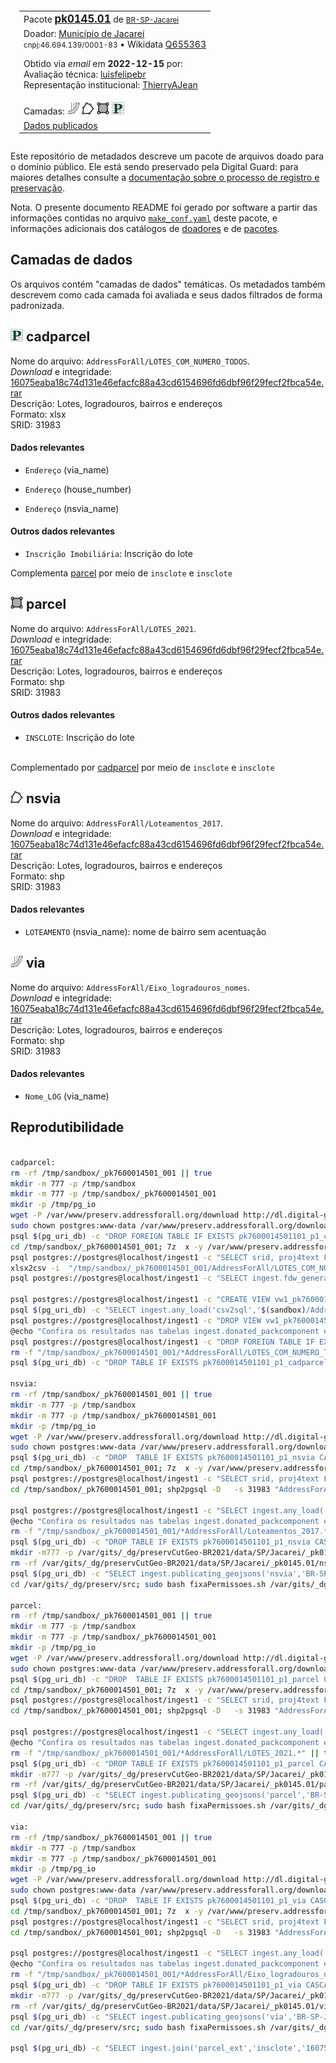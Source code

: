 <aside>
<table align="right" style="padding: 1em">
<tr><td>Pacote <a target="_git" title="link canônico para o git deste pacote" href="http://git.digital-guard.org/preserv-BR/blob/main/data/SP/Jacarei/_pk0145.01"><big><b>pk0145.01</b></big></a> de <small><a target="_osmcodes" title="Jurisdição" href="https://osm.codes/BR-SP-Jacarei">BR-SP-Jacarei</a></small>
</td></tr>
<tr><td>
Doador: <a rel="external" target="_doador" href="https://www.jacarei.sp.gov.br/">Município de Jacareí</a><br/>
<small>cnpj:46.694.139/0001-83</small> • Wikidata <a rel="external" target="_doador" title="link descritor Wikidata do doador" href="https://www.wikidata.org/wiki/Q655363">Q655363</a></small><br/>

Obtido via <i>email</i> em <b>2022-12-15</b> por:<br/>
 Avaliação técnica: <a rel="external" target="_gitPerson" title="usuário Git" href="https://github.com/luisfelipebr">luisfelipebr</a><br/>
 Representação institucional: <a rel="external" target="_gitPerson" title="usuário Git" href="https://github.com/ThierryAJean">ThierryAJean</a><br/>
</td></tr>
<tr><td>Camadas: <a title="via" href="#-via"><img src="https://raw.githubusercontent.com/digital-guard/preserv/main/docs/assets/layerIcon-via.png" alt="via" width="20"/></a> <a title="nsvia" href="#-nsvia"><img src="https://raw.githubusercontent.com/digital-guard/preserv/main/docs/assets/layerIcon-nsvia.png" alt="nsvia" width="20"/></a> <a title="parcel" href="#-parcel"><img src="https://raw.githubusercontent.com/digital-guard/preserv/main/docs/assets/layerIcon-parcel.png" alt="parcel" width="20"/></a> <a title="cadparcel" href="#-cadparcel"><img src="https://raw.githubusercontent.com/digital-guard/preserv/main/docs/assets/layerIcon-cadparcel.png" alt="cadparcel" width="20"/></a> </td></tr>
<tr><td><a href="http://git.digital-guard.org/preservCutGeo-BR2021/tree/main/data/SP/Jacarei/_pk0145.01">Dados publicados</a></td></tr>
</table>
</aside>

<section>

Este repositório de metadados descreve um pacote de arquivos doado para o domínio público. Ele está sendo preservado pela Digital Guard: para maiores detalhes consulte a [documentação sobre o processo de registro e preservação](https://git.digital-guard.org/preserv/tree/main/docs).

Nota. O presente documento README foi gerado por software a partir das informações contidas no arquivo [`make_conf.yaml`](make_conf.yaml) deste pacote, e informações adicionais dos catálogos de [doadores](https://git.digital-guard.org/preserv-BR/blob/main/data/donor.csv) e de [pacotes](https://git.digital-guard.org/preserv-BR/blob/main/data/donatedPack.csv).

# Camadas de dados

Os arquivos contém "camadas de dados" temáticas. Os metadados também descrevem como cada camada foi avaliada e seus dados filtrados de forma padronizada.

## <img src="https://raw.githubusercontent.com/digital-guard/preserv/main/docs/assets/layerIcon-cadparcel.png" alt="cadparcel" width="20"/> cadparcel

Nome do arquivo: `AddressForAll/LOTES_COM_NUMERO_TODOS`.<br/>*Download* e integridade: [16075eaba18c74d131e46efacfc88a43cd6154696fd6dbf96f29fecf2fbca54e.rar](http://dl.digital-guard.org/16075eaba18c74d131e46efacfc88a43cd6154696fd6dbf96f29fecf2fbca54e.rar)<br/>Descrição: Lotes, logradouros, bairros e endereços<br/>Formato: xlsx<br/>SRID: 31983

#### Dados relevantes
* `Endereço` (via_name)

* `Endereço` (house_number)

* `Endereço` (nsvia_name)

#### Outros dados relevantes
* `Inscrição Imobiliária`: Inscrição do lote

Complementa [parcel](#-parcel) por meio de `insclote` e `insclote`

## <img src="https://raw.githubusercontent.com/digital-guard/preserv/main/docs/assets/layerIcon-parcel.png" alt="parcel" width="20"/> parcel

Nome do arquivo: `AddressForAll/LOTES_2021`.<br/>*Download* e integridade: [16075eaba18c74d131e46efacfc88a43cd6154696fd6dbf96f29fecf2fbca54e.rar](http://dl.digital-guard.org/16075eaba18c74d131e46efacfc88a43cd6154696fd6dbf96f29fecf2fbca54e.rar)<br/>Descrição: Lotes, logradouros, bairros e endereços<br/>Formato: shp<br/>SRID: 31983

#### Outros dados relevantes
* `INSCLOTE`: Inscrição do lote

<br/>Complementado por [cadparcel](#-cadparcel) por meio de `insclote` e `insclote`

## <img src="https://raw.githubusercontent.com/digital-guard/preserv/main/docs/assets/layerIcon-nsvia.png" alt="nsvia" width="20"/> nsvia

Nome do arquivo: `AddressForAll/Loteamentos_2017`.<br/>*Download* e integridade: [16075eaba18c74d131e46efacfc88a43cd6154696fd6dbf96f29fecf2fbca54e.rar](http://dl.digital-guard.org/16075eaba18c74d131e46efacfc88a43cd6154696fd6dbf96f29fecf2fbca54e.rar)<br/>Descrição: Lotes, logradouros, bairros e endereços<br/>Formato: shp<br/>SRID: 31983

#### Dados relevantes
* `LOTEAMENTO` (nsvia_name): nome de bairro sem acentuação

## <img src="https://raw.githubusercontent.com/digital-guard/preserv/main/docs/assets/layerIcon-via.png" alt="via" width="20"/> via

Nome do arquivo: `AddressForAll/Eixo_logradouros_nomes`.<br/>*Download* e integridade: [16075eaba18c74d131e46efacfc88a43cd6154696fd6dbf96f29fecf2fbca54e.rar](http://dl.digital-guard.org/16075eaba18c74d131e46efacfc88a43cd6154696fd6dbf96f29fecf2fbca54e.rar)<br/>Descrição: Lotes, logradouros, bairros e endereços<br/>Formato: shp<br/>SRID: 31983

#### Dados relevantes
* `Nome_LOG` (via_name)

</section>
<section>

# Reprodutibilidade

```bash

cadparcel:
rm -rf /tmp/sandbox/_pk7600014501_001 || true
mkdir -m 777 -p /tmp/sandbox
mkdir -m 777 -p /tmp/sandbox/_pk7600014501_001
mkdir -p /tmp/pg_io
wget -P /var/www/preserv.addressforall.org/download http://dl.digital-guard.org/16075eaba18c74d131e46efacfc88a43cd6154696fd6dbf96f29fecf2fbca54e.rar
sudo chown postgres:www-data /var/www/preserv.addressforall.org/download/16075eaba18c74d131e46efacfc88a43cd6154696fd6dbf96f29fecf2fbca54e.rar && sudo chmod 664 /var/www/preserv.addressforall.org/download/16075eaba18c74d131e46efacfc88a43cd6154696fd6dbf96f29fecf2fbca54e.rar
psql $(pg_uri_db) -c "DROP FOREIGN TABLE IF EXISTS pk7600014501101_p1_cadparcel CASCADE"
cd /tmp/sandbox/_pk7600014501_001; 7z  x -y /var/www/preserv.addressforall.org/download/16075eaba18c74d131e46efacfc88a43cd6154696fd6dbf96f29fecf2fbca54e.rar "*AddressForAll/LOTES_COM_NUMERO_TODOS*" ; chmod -R a+rwx . > /dev/null
psql postgres://postgres@localhost/ingest1 -c "SELECT srid, proj4text FROM spatial_ref_sys where srid=31983"
xlsx2csv -i  "/tmp/sandbox/_pk7600014501_001/AddressForAll/LOTES_COM_NUMERO_TODOS.xlsx" "/tmp/sandbox/_pk7600014501_001/AddressForAll/LOTES_COM_NUMERO_TODOS.csv"
psql postgres://postgres@localhost/ingest1 -c "SELECT ingest.fdw_generate_direct_csv( '/tmp/sandbox/_pk7600014501_001/AddressForAll/LOTES_COM_NUMERO_TODOS.csv', 'pk7600014501101_p1_cadparcel' )"

psql postgres://postgres@localhost/ingest1 -c "CREATE VIEW vw1_pk7600014501101_p1_cadparcel AS SELECT row_number() OVER () AS gid, trim(replace(\"Inscrição Imobiliária\",'.','')) AS insclote, trim(split_part(\"Endereço\", ',', 1)) AS via_name, trim(split_part(split_part(\"Endereço\", ',', 2),'-',1)) AS house_number, trim(split_part(regexp_replace (split_part(\"Endereço\", ',', 2),'\-', ';'),';',2)) AS nsvia_name FROM $(tabname)"
psql $(pg_uri_db) -c "SELECT ingest.any_load('csv2sql','$(sandbox)/AddressForAll/LOTES_COM_NUMERO_TODOS.xlsx','cadparcel_cmpl','vw1_pk7600014501101_p1_cadparcel','7600014501101','16075eaba18c74d131e46efacfc88a43cd6154696fd6dbf96f29fecf2fbca54e.rar',array[]::text[],5,1)"
psql postgres://postgres@localhost/ingest1 -c "DROP VIEW vw1_pk7600014501101_p1_cadparcel"
@echo "Confira os resultados nas tabelas ingest.donated_packcomponent e ingest.cadastral_asis".
psql postgres://postgres@localhost/ingest1 -c "DROP FOREIGN TABLE IF EXISTS pk7600014501101_p1_cadparcel"
rm -f "/tmp/sandbox/_pk7600014501_001/*AddressForAll/LOTES_COM_NUMERO_TODOS.*" || true
psql $(pg_uri_db) -c "DROP TABLE IF EXISTS pk7600014501101_p1_cadparcel CASCADE"

nsvia:
rm -rf /tmp/sandbox/_pk7600014501_001 || true
mkdir -m 777 -p /tmp/sandbox
mkdir -m 777 -p /tmp/sandbox/_pk7600014501_001
mkdir -p /tmp/pg_io
wget -P /var/www/preserv.addressforall.org/download http://dl.digital-guard.org/16075eaba18c74d131e46efacfc88a43cd6154696fd6dbf96f29fecf2fbca54e.rar
sudo chown postgres:www-data /var/www/preserv.addressforall.org/download/16075eaba18c74d131e46efacfc88a43cd6154696fd6dbf96f29fecf2fbca54e.rar && sudo chmod 664 /var/www/preserv.addressforall.org/download/16075eaba18c74d131e46efacfc88a43cd6154696fd6dbf96f29fecf2fbca54e.rar
psql $(pg_uri_db) -c "DROP  TABLE IF EXISTS pk7600014501101_p1_nsvia CASCADE"
cd /tmp/sandbox/_pk7600014501_001; 7z  x -y /var/www/preserv.addressforall.org/download/16075eaba18c74d131e46efacfc88a43cd6154696fd6dbf96f29fecf2fbca54e.rar "*AddressForAll/Loteamentos_2017*" ; chmod -R a+rwx . > /dev/null
psql postgres://postgres@localhost/ingest1 -c "SELECT srid, proj4text FROM spatial_ref_sys where srid=31983"
cd /tmp/sandbox/_pk7600014501_001; shp2pgsql -D   -s 31983 "AddressForAll/Loteamentos_2017.shp" pk7600014501101_p1_nsvia | psql -q postgres://postgres@localhost/ingest1 2> /dev/null

psql postgres://postgres@localhost/ingest1 -c "SELECT ingest.any_load('shp2sql','/tmp/sandbox/_pk7600014501_001/AddressForAll/Loteamentos_2017.shp','nsvia_full','pk7600014501101_p1_nsvia','7600014501101','16075eaba18c74d131e46efacfc88a43cd6154696fd6dbf96f29fecf2fbca54e.rar',array['gid', 'LOTEAMENTO as nsvia_name', 'geom'],5,1)"
@echo "Confira os resultados nas tabelas ingest.donated_packcomponent e ingest.feature_asis".
rm -f "/tmp/sandbox/_pk7600014501_001/*AddressForAll/Loteamentos_2017.*" || true
psql $(pg_uri_db) -c "DROP TABLE IF EXISTS pk7600014501101_p1_nsvia CASCADE"
mkdir -m777 -p /var/gits/_dg/preservCutGeo-BR2021/data/SP/Jacarei/_pk0145.01/nsvia
rm -rf /var/gits/_dg/preservCutGeo-BR2021/data/SP/Jacarei/_pk0145.01/nsvia/*.geojson
psql $(pg_uri_db) -c "SELECT ingest.publicating_geojsons('nsvia','BR-SP-Jacarei','/var/gits/_dg/preservCutGeo-BR2021/data/SP/Jacarei/_pk0145.01/nsvia','1',9,3);"
cd /var/gits/_dg/preserv/src; sudo bash fixaPermissoes.sh /var/gits/_dg/preservCutGeo-BR2021/data/SP/Jacarei/_pk0145.01/nsvia

parcel:
rm -rf /tmp/sandbox/_pk7600014501_001 || true
mkdir -m 777 -p /tmp/sandbox
mkdir -m 777 -p /tmp/sandbox/_pk7600014501_001
mkdir -p /tmp/pg_io
wget -P /var/www/preserv.addressforall.org/download http://dl.digital-guard.org/16075eaba18c74d131e46efacfc88a43cd6154696fd6dbf96f29fecf2fbca54e.rar
sudo chown postgres:www-data /var/www/preserv.addressforall.org/download/16075eaba18c74d131e46efacfc88a43cd6154696fd6dbf96f29fecf2fbca54e.rar && sudo chmod 664 /var/www/preserv.addressforall.org/download/16075eaba18c74d131e46efacfc88a43cd6154696fd6dbf96f29fecf2fbca54e.rar
psql $(pg_uri_db) -c "DROP  TABLE IF EXISTS pk7600014501101_p1_parcel CASCADE"
cd /tmp/sandbox/_pk7600014501_001; 7z  x -y /var/www/preserv.addressforall.org/download/16075eaba18c74d131e46efacfc88a43cd6154696fd6dbf96f29fecf2fbca54e.rar "*AddressForAll/LOTES_2021*" ; chmod -R a+rwx . > /dev/null
psql postgres://postgres@localhost/ingest1 -c "SELECT srid, proj4text FROM spatial_ref_sys where srid=31983"
cd /tmp/sandbox/_pk7600014501_001; shp2pgsql -D   -s 31983 "AddressForAll/LOTES_2021.shp" pk7600014501101_p1_parcel | psql -q postgres://postgres@localhost/ingest1 2> /dev/null

psql postgres://postgres@localhost/ingest1 -c "SELECT ingest.any_load('shp2sql','/tmp/sandbox/_pk7600014501_001/AddressForAll/LOTES_2021.shp','parcel_ext','pk7600014501101_p1_parcel','7600014501101','16075eaba18c74d131e46efacfc88a43cd6154696fd6dbf96f29fecf2fbca54e.rar',array['gid', 'INSCLOTE', 'geom'],5,1)"
@echo "Confira os resultados nas tabelas ingest.donated_packcomponent e ingest.feature_asis".
rm -f "/tmp/sandbox/_pk7600014501_001/*AddressForAll/LOTES_2021.*" || true
psql $(pg_uri_db) -c "DROP TABLE IF EXISTS pk7600014501101_p1_parcel CASCADE"
mkdir -m777 -p /var/gits/_dg/preservCutGeo-BR2021/data/SP/Jacarei/_pk0145.01/parcel
rm -rf /var/gits/_dg/preservCutGeo-BR2021/data/SP/Jacarei/_pk0145.01/parcel/*.geojson
psql $(pg_uri_db) -c "SELECT ingest.publicating_geojsons('parcel','BR-SP-Jacarei','/var/gits/_dg/preservCutGeo-BR2021/data/SP/Jacarei/_pk0145.01/parcel','1',9,3);"
cd /var/gits/_dg/preserv/src; sudo bash fixaPermissoes.sh /var/gits/_dg/preservCutGeo-BR2021/data/SP/Jacarei/_pk0145.01/parcel

via:
rm -rf /tmp/sandbox/_pk7600014501_001 || true
mkdir -m 777 -p /tmp/sandbox
mkdir -m 777 -p /tmp/sandbox/_pk7600014501_001
mkdir -p /tmp/pg_io
wget -P /var/www/preserv.addressforall.org/download http://dl.digital-guard.org/16075eaba18c74d131e46efacfc88a43cd6154696fd6dbf96f29fecf2fbca54e.rar
sudo chown postgres:www-data /var/www/preserv.addressforall.org/download/16075eaba18c74d131e46efacfc88a43cd6154696fd6dbf96f29fecf2fbca54e.rar && sudo chmod 664 /var/www/preserv.addressforall.org/download/16075eaba18c74d131e46efacfc88a43cd6154696fd6dbf96f29fecf2fbca54e.rar
psql $(pg_uri_db) -c "DROP  TABLE IF EXISTS pk7600014501101_p1_via CASCADE"
cd /tmp/sandbox/_pk7600014501_001; 7z  x -y /var/www/preserv.addressforall.org/download/16075eaba18c74d131e46efacfc88a43cd6154696fd6dbf96f29fecf2fbca54e.rar "*AddressForAll/Eixo_logradouros_nomes*" ; chmod -R a+rwx . > /dev/null
psql postgres://postgres@localhost/ingest1 -c "SELECT srid, proj4text FROM spatial_ref_sys where srid=31983"
cd /tmp/sandbox/_pk7600014501_001; shp2pgsql -D   -s 31983 "AddressForAll/Eixo_logradouros_nomes.shp" pk7600014501101_p1_via | psql -q postgres://postgres@localhost/ingest1 2> /dev/null

psql postgres://postgres@localhost/ingest1 -c "SELECT ingest.any_load('shp2sql','/tmp/sandbox/_pk7600014501_001/AddressForAll/Eixo_logradouros_nomes.shp','via_full','pk7600014501101_p1_via','7600014501101','16075eaba18c74d131e46efacfc88a43cd6154696fd6dbf96f29fecf2fbca54e.rar',array['gid', 'Nome_LOG as via_name', 'geom'],5,1)"
@echo "Confira os resultados nas tabelas ingest.donated_packcomponent e ingest.feature_asis".
rm -f "/tmp/sandbox/_pk7600014501_001/*AddressForAll/Eixo_logradouros_nomes.*" || true
psql $(pg_uri_db) -c "DROP TABLE IF EXISTS pk7600014501101_p1_via CASCADE"
mkdir -m777 -p /var/gits/_dg/preservCutGeo-BR2021/data/SP/Jacarei/_pk0145.01/via
rm -rf /var/gits/_dg/preservCutGeo-BR2021/data/SP/Jacarei/_pk0145.01/via/*.geojson
psql $(pg_uri_db) -c "SELECT ingest.publicating_geojsons('via','BR-SP-Jacarei','/var/gits/_dg/preservCutGeo-BR2021/data/SP/Jacarei/_pk0145.01/via','1',9,3);"
cd /var/gits/_dg/preserv/src; sudo bash fixaPermissoes.sh /var/gits/_dg/preservCutGeo-BR2021/data/SP/Jacarei/_pk0145.01/via

psql $(pg_uri_db) -c "SELECT ingest.join('parcel_ext','insclote','16075eaba18c74d131e46efacfc88a43cd6154696fd6dbf96f29fecf2fbca54e.rar','cadparcel_cmpl','insclote','16075eaba18c74d131e46efacfc88a43cd6154696fd6dbf96f29fecf2fbca54e.rar')"

```
</section>

